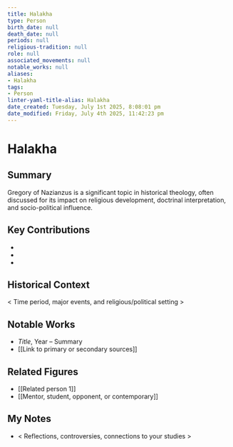 ```yaml
---
title: Halakha
type: Person
birth_date: null
death_date: null
periods: null
religious-tradition: null
role: null
associated_movements: null
notable_works: null
aliases:
- Halakha
tags:
- Person
linter-yaml-title-alias: Halakha
date_created: Tuesday, July 1st 2025, 8:08:01 pm
date_modified: Friday, July 4th 2025, 11:42:23 pm
---
```


# Halakha

## Summary
Gregory of Nazianzus is a significant topic in historical theology, often discussed for its impact on religious development, doctrinal interpretation, and socio-political influence.

## Key Contributions
- 
- 
- 

## Historical Context
< Time period, major events, and religious/political setting >

## Notable Works
- *Title*, Year – Summary
- [[Link to primary or secondary sources]]


## Related Figures
- [[Related person 1]]
- [[Mentor, student, opponent, or contemporary]]

## My Notes
- < Reflections, controversies, connections to your studies >
